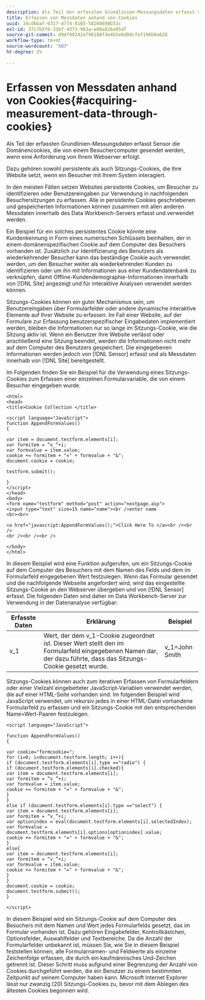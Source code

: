 ```yaml
---
description: Als Teil der erfassten Grundlinien-Messungsdaten erfasst Sensor die Domänencookies, die von einem Besuchercomputer gesendet werden, wenn eine Anforderung von Ihrem Webserver erfolgt.
title: Erfassen von Messdaten anhand von Cookies
uuid: 34cd6baf-6317-4774-8165-58208698b53c
exl-id: 37c7b5f6-33bf-4373-963a-e08a826e05df
source-git-commit: d9df90242ef96188f4e4b5e6d04cfef196b0a628
workflow-type: tm+mt
source-wordcount: '587'
ht-degree: 2%

---
```


# Erfassen von Messdaten anhand von Cookies{#acquiring-measurement-data-through-cookies}

Als Teil der erfassten Grundlinien-Messungsdaten erfasst Sensor die Domänencookies, die von einem Besuchercomputer gesendet werden, wenn eine Anforderung von Ihrem Webserver erfolgt.

Dazu gehören sowohl persistente als auch Sitzungs-Cookies, die Ihre Website setzt, wenn ein Besucher mit Ihrem System interagiert.

In den meisten Fällen setzen Websites persistente Cookies, um Besucher zu identifizieren oder Benutzereingaben zur Verwendung in nachfolgenden Besuchersitzungen zu erfassen. Alle in persistente Cookies geschriebenen und gespeicherten Informationen können zusammen mit allen anderen Messdaten innerhalb des Data Workbench-Servers erfasst und verwendet werden.

Ein Beispiel für ein solches persistentes Cookie könnte eine Kundenkennung in Form eines numerischen Schlüssels beinhalten, der in einem domänenspezifischen Cookie auf dem Computer des Besuchers vorhanden ist. Zusätzlich zur Identifizierung des Benutzers als wiederkehrender Besucher kann das beständige Cookie auch verwendet werden, um den Besucher weiter als wiederkehrenden Kunden zu identifizieren oder um ihn mit Informationen aus einer Kundendatenbank zu verknüpfen, damit Offline-Kundendemographie-Informationen innerhalb von [!DNL Site] angezeigt und für interaktive Analysen verwendet werden können.

Sitzungs-Cookies können ein guter Mechanismus sein, um Benutzereingaben über Formularfelder oder andere dynamische interaktive Elemente auf Ihrer Website zu erfassen. Im Fall einer Website, auf der Formulare zur Erfassung benutzerspezifischer Eingabedaten implementiert werden, bleiben die Informationen nur so lange im Sitzungs-Cookie, wie die Sitzung aktiv ist. Wenn ein Benutzer Ihre Website verlässt oder anschließend eine Sitzung beendet, werden die Informationen nicht mehr auf dem Computer des Benutzers gespeichert. Die eingegebenen Informationen werden jedoch von [!DNL Sensor] erfasst und als Messdaten innerhalb von [!DNL Site] bereitgestellt.

Im Folgenden finden Sie ein Beispiel für die Verwendung eines Sitzungs-Cookies zum Erfassen einer einzelnen Formularvariable, die von einem Besucher eingegeben wurde.

```
<html> 
<head> 
<title>Cookie Collection </title> 
 
<script language="JavaScript"> 
function AppendFormValues() 
{ 
 
var item = document.testform.elements[i]; 
var formitem = “v_”+i; 
var formvalue = item.value; 
cookie += formitem + "=" + formvalue + "&"; 
document.cookie = cookie; 
 
testform.submit(); 
 
} 
</script> 
</head> 
<body> 
<form name="testform" method="post" action="nextpage.asp"> 
<input type="text" size=15 name="name"><br />enter name 
<br><br> 
 
<a href="javascript:AppendFormValues();">Click Here To </a><br /><br /> 
<br /><br /><br /> 
 
</body> 
</html> 
```

In diesem Beispiel wird eine Funktion aufgerufen, um ein Sitzungs-Cookie auf dem Computer des Besuchers mit dem Namen des Felds und dem im Formularfeld eingegebenen Wert festzulegen. Wenn das Formular gesendet und die nachfolgende Webseite angefordert wird, wird das eingestellte Sitzungs-Cookie an den Webserver übergeben und von [!DNL Sensor] erfasst. Die folgenden Daten sind daher im Data Workbench-Server zur Verwendung in der Datenanalyse verfügbar:

| Erfasste Daten | Erklärung | Beispiel |
|---|---|---|
| v_1 | Wert, der dem v_1-Cookie zugeordnet ist. Dieser Wert stellt den im Formularfeld eingegebenen Namen dar, der dazu führte, dass das Sitzungs-Cookie gesetzt wurde. | v_1=John Smith |

Sitzungs-Cookies können auch zum iterativen Erfassen von Formularfeldern oder einer Vielzahl eingebetteter JavaScript-Variablen verwendet werden, die auf einer HTML-Seite vorhanden sind. Im folgenden Beispiel wird JavaScript verwendet, um rekursiv jedes in einer HTML-Datei vorhandene Formularfeld zu erfassen und ein Sitzungs-Cookie mit den entsprechenden Name=Wert-Paaren festzulegen.

```
<script language="JavaScript"> 
 
function AppendFormValues() 
{ 
 
var cookie="formcookie="; 
for (i=0; i<document.testform.length; i++){ 
if (document.testform.elements[i].type =="radio") {            
if (document.testform.elements[i].checked){ 
var item = document.testform.elements[i]; 
var formitem = “v_”+i; 
var formvalue = item.value; 
cookie += formitem + "=" + formvalue + "&"; 
} 
} 
else if (document.testform.elements[i].type =="select") { 
var item = document.testform.elements[i]; 
var formitem = “v_”+i; 
var optionindex = eval(document.testform.elements[i].selectedIndex); 
var formvalue = document.testform.elements[i].options[optionindex].value;             
cookie += formitem + "=" + formvalue + "&"; 
} 
else{ 
var item = document.testform.elements[i]; 
var formitem = “v_”+i; 
var formvalue = item.value; 
cookie += formitem + "=" + formvalue + "&"; 
} 
} 
document.cookie = cookie; 
document.testform.submit(); 
} 
 
</script>
```

In diesem Beispiel wird ein Sitzungs-Cookie auf dem Computer des Besuchers mit dem Namen und Wert jedes Formularfelds gesetzt, das im Formular vorhanden ist. Dazu gehören Eingabefelder, Kontrollkästchen, Optionsfelder, Auswahlfelder und Textbereiche. Da die Anzahl der Formularfelder unbekannt ist, müssen Sie, wie Sie in diesem Beispiel feststellen können, alle Formularnamen- und Feldwerte als einzelne Zeichenfolge erfassen, die durch ein kaufmännisches Und-Zeichen getrennt ist. Dieser Schritt muss aufgrund einer Begrenzung der Anzahl von Cookies durchgeführt werden, die ein Benutzer zu einem bestimmten Zeitpunkt auf seinem Computer haben kann. Microsoft Internet Explorer lässt nur zwanzig (20) Sitzungs-Cookies zu, bevor mit dem Ablegen des ältesten Cookies begonnen wird.
